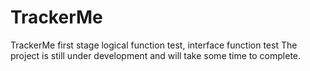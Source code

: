 # TrackerMe
TrackerMe first stage logical function test, interface function test The project is still under development and will take some time to complete.
